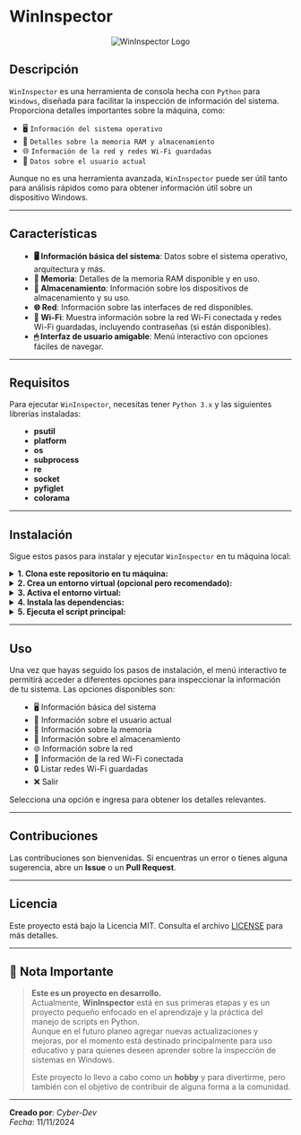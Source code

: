 # WinInspector
<p align="center">
  <img src="https://via.placeholder.com/600x200.png?text=WinInspector" alt="WinInspector Logo" />
</p>

## Descripción
`WinInspector` es una herramienta de consola hecha con `Python` para `Windows`, diseñada para facilitar la inspección de información del sistema. Proporciona detalles importantes sobre la máquina, como:

- 🖥 `Información del sistema operativo`
- 🧠 `Detalles sobre la memoria RAM y almacenamiento`
- 🌐 `Información de la red y redes Wi-Fi guardadas`
- 👤 `Datos sobre el usuario actual`

Aunque no es una herramienta avanzada, `WinInspector` puede ser útil tanto para análisis rápidos como para obtener información útil sobre un dispositivo Windows.

---

## Características
<div style="margin-left: 20px;">
  <ul>
    <li><b>🖥 Información básica del sistema</b>: Datos sobre el sistema operativo, arquitectura y más.</li>
    <li><b>🧠 Memoria</b>: Detalles de la memoria RAM disponible y en uso.</li>
    <li><b>💾 Almacenamiento</b>: Información sobre los dispositivos de almacenamiento y su uso.</li>
    <li><b>🌐 Red</b>: Información sobre las interfaces de red disponibles.</li>
    <li><b>📶 Wi-Fi</b>: Muestra información sobre la red Wi-Fi conectada y redes Wi-Fi guardadas, incluyendo contraseñas (si están disponibles).</li>
    <li><b>🖱 Interfaz de usuario amigable</b>: Menú interactivo con opciones fáciles de navegar.</li>
  </ul>
</div>

---

## Requisitos
Para ejecutar `WinInspector`, necesitas tener `Python 3.x` y las siguientes librerías instaladas:

<div style="margin-left: 20px;">
  <ul>
    <li><b>psutil</b></li>
    <li><b>platform</b></li>
    <li><b>os</b></li>
    <li><b>subprocess</b></li>
    <li><b>re</b></li>
    <li><b>socket</b></li>
    <li><b>pyfiglet</b></li>
    <li><b>colorama</b></li>
  </ul>
</div>

---

## Instalación

Sigue estos pasos para instalar y ejecutar `WinInspector` en tu máquina local:

<details>
  <summary><b>1. Clona este repositorio en tu máquina:</b></summary>
  <pre><code>git clone https://github.com/CyberD-E-V/WinInspector.git
cd WinInspector</code></pre>
</details>

<details>
  <summary><b>2. Crea un entorno virtual (opcional pero recomendado):</b></summary>
  <pre><code>python -m venv env</code></pre>
</details>

<details>
  <summary><b>3. Activa el entorno virtual:</b></summary>
  <pre><code>.\env\Scripts\activate</code></pre>
</details>

<details>
  <summary><b>4. Instala las dependencias:</b></summary>
  <pre><code>pip install -r requirements.txt</code></pre>
</details>

<details>
  <summary><b>5. Ejecuta el script principal:</b></summary>
  <pre><code>python wininspector.py</code></pre>
</details>

---

## Uso

Una vez que hayas seguido los pasos de instalación, el menú interactivo te permitirá acceder a diferentes opciones para inspeccionar la información de tu sistema. Las opciones disponibles son:

<div style="margin-left: 20px;">
  <ul>
    <li>🖥 Información básica del sistema</li>
    <li>👤 Información sobre el usuario actual</li>
    <li>🧠 Información sobre la memoria</li>
    <li>💾 Información sobre el almacenamiento</li>
    <li>🌐 Información sobre la red</li>
    <li>📶 Información de la red Wi-Fi conectada</li>
    <li>🔒 Listar redes Wi-Fi guardadas</li>
    <li>❌ Salir</li>
  </ul>
</div>

Selecciona una opción e ingresa para obtener los detalles relevantes.

---

## Contribuciones

Las contribuciones son bienvenidas. Si encuentras un error o tienes alguna sugerencia, abre un **Issue** o un **Pull Request**.

---

## Licencia

Este proyecto está bajo la Licencia MIT. Consulta el archivo [LICENSE](LICENSE) para más detalles.

---

## 📝 Nota Importante

> **Este es un proyecto en desarrollo.**  
> Actualmente, **WinInspector** está en sus primeras etapas y es un proyecto pequeño enfocado en el aprendizaje y la práctica del manejo de scripts en Python.  
> Aunque en el futuro planeo agregar nuevas actualizaciones y mejoras, por el momento está destinado principalmente para uso educativo y para quienes deseen aprender sobre la inspección de sistemas en Windows.  
>  
> Este proyecto lo llevo a cabo como un **hobby** y para divertirme, pero también con el objetivo de contribuir de alguna forma a la comunidad.  

---

**Creado por**: *Cyber-Dev*  
*Fecha*: 11/11/2024
